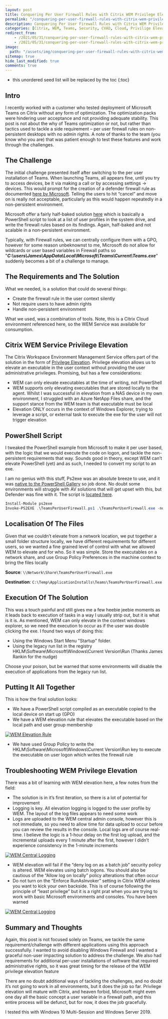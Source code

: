 ```yaml
---
layout: post
title: Conquering Per User Firewall Rules with Citrix WEM Privilege Elevation
permalink: "/conquering-per-user-firewall-rules-with-citrix-wem-privilege-elevation/"
description: Conquering Per User Firewall Rules with Citrix WEM Privilege Elevation
categories: [Citrix, WEM, Teams, Security, CVAD, Cloud, Privilige Elevation]
redirect_from: 
    - /2021/05/31/conquering-per-user-firewall-rules-with-citrix-wem-privilege-elevation
    - /2021/05/31/conquering-per-user-firewall-rules-with-citrix-wem-privilege-elevation/
image:
  path: "/assets/img/conquering-per-user-firewall-rules-with-citrix-wem-privilege-elevation/RunAsInvoker.png"
sitemap: true
hide_last_modified: true
comments: true
---
```


-  this unordered seed list will be replaced by the toc
{:toc}

## Intro

I recently worked with a customer who tested deployment of Microsoft Teams on Citrix without any form of optimization. The optimization packs were hindering user acceptance and not providing adequate stability. This post is not about the why of Teams optimization or not, but rather than tactics used to tackle a side requirement – per user firewall rules on non-persistent desktops with no admin rights. A note of thanks to the team (you know who you are) that was patient enough to test these features and work through the challenges.

## The Challenge

The initial challenge presented itself after switching to the per user installation of Teams. When launching Teams, all appears fine, until you try to access devices, be it via making a call or by accessing settings -> devices. This would prompt for the creation of a defender firewall rule as documented [here by Microsoft](https://docs.microsoft.com/en-us/microsoftteams/get-clients#windows). Telling the users to hit “cancel” and move on is really not acceptable, particularly as this would happen repeatedly in a non-persistent environment.

Microsoft offer a fairly half-baked solution [here](https://docs.microsoft.com/en-us/microsoftteams/get-clients#sample-powershell-script---inbound-firewall-rule) which is basically a PowerShell script to look at a list of user profiles in the system drive, and write the firewall rules based on its findings. Again, half-baked and not scalable in a non-persistent environment.

Typically, with Firewall rules, we can centrally configure them with a GPO, however for some reason unbeknownst to me, Microsoft do not allow for wildcards or user based variables in Firewall paths so "***C:\users\James\AppData\Local\Microsoft\Teams\Current\Teams.exe***" suddenly becomes a bit of a challenge to manage.

## The Requirements and The Solution

What we needed, is a solution that could do several things:

-  Create the firewall rule in the user context silently
-  Not require users to have admin rights
-  Handle non-persistent environment

What we used, was a combination of tools. Note, this is a Citrix Cloud environment referenced here, so the WEM Service was available for consumption.

## Citrix WEM Service Privilege Elevation

The Citrix Workspace Environment Management Service offers part of the solution in the form of [Privilege Elevation](https://docs.citrix.com/en-us/workspace-environment-management/service/user-interface-description/security.html#privilege-elevation). Privilege elevation allows us to elevate an executable in the user context without providing the user administrative privileges. Promising, but has a few considerations:

-  WEM can only elevate executables at the time of writing, not PowerShell
-  WEM supports only elevating executables that are stored locally to the agent. Whilst I was successful in elevation from a NAS device in my own environment, I struggled with an Azure NetApp Files share, and the support stance from the WEM team is that executable must be local
-  Elevation ONLY occurs in the context of Windows Explorer, trying to leverage a script, or external task to execute the exe for the user will not trigger elevation

## PowerShell Script

I tweaked the PowerShell example from Microsoft to make it per user based, with the logic that we would execute the code on logon, and tackle the non-persistent requirements that way. Sounds good in theory, except WEM can’t elevate PowerShell (yet) and as such, I needed to convert my script to an exe.

I am no genius with this stuff, Ps2exe was an absolute breeze to use, and it was [native to the PowerShell Gallery](https://www.powershellgallery.com/packages/ps2exe/1.0.10) so job done. No doubt some environments will struggle with AV solutions that will get upset with this, but Defender was fine with it. The script is [located here](https://github.com/JamesKindon/Citrix/blob/master/TeamsPerUserFirewall.ps1).

```powershell
Install-Module ps2exe
Invoke-PS2EXE .\TeamsPerUserFirewall.ps1 .\TeamsPerUserFirewall.exe -noConsole -noOutput
```

## Localisation Of The Files

Given that we couldn’t elevate from a network location, we put together a small folder structure locally, we have different requirements for different users, so we wanted a fine grained level of control with what we allowed WEM to elevate and for who. So it was simple. Store the executables on a network share, and use Group Policy Preferences in the machine context to bring the files locally

**Source**: `\\Network\Share\TeamsPerUserFirewall.exe`

**Destination**: `C:\Temp\ApplicationInstalls\Teams\TeamsPerUserFirewall.exe`

## Execution Of The Solution

This was a touch painful and still gives me a few heebie jeebie moments as it leads back to execution of tasks in a way I usually strip out, but it is what is it is. As mentioned, WEM can only elevate in the context windows explorer, so we need the execution to occur as if the user was double clicking the exe. I found two ways of doing this:

-  Using the Windows Start Menu "Startup" folder.
-  Using the legacy run list in the registry HKLM\Software\Microsoft\Windows\Current Version\Run (Thanks James Rankin for the nudge)

Choose your poison, but be warned that some environments will disable the execution of applications from the legacy run list.

## Putting It All Together

This is how the final solution looks:

-  We have a PowerShell script compiled as an executable copied to the local device on start up (GPO)
-  We have a WEM elevation rule that elevates the executable based on the local path and user group membership

[![WEM Elevation Rule]({{site.baseurl}}/assets/img/conquering-per-user-firewall-rules-with-citrix-wem-privilege-elevation/Rule.png)]({{site.baseurl}}/assets/img/conquering-per-user-firewall-rules-with-citrix-wem-privilege-elevation/Rule.png)

-  We have used Group Policy to write the HKLM\Software\Microsoft\Windows\Current Version\Run key to execute the executable on user logon which writes the firewall rule

## Troubleshooting WEM Privilege Elevation

There was a bit of learning with WEM elevation here, a few notes from the field:

-  The solution is in it’s first iteration, so there is a lot of potential for improvement
-  Logging is key. All elevation logging is logged to the user profile by WEM. The layout of the log files appears to need some work
-  Logs are uploaded to the WEM central admin console, however this is not immediate, so you need to allow time for data upload to occur before you can review the results in the console. Local logs are of course real-time. I believe the logic is a 1-hour delay on the first log upload, and the incremental uploads every 1 minute after the first, however I didn’t experience consistency in the 1-minute increments

[![WEM Central Logging]({{site.baseurl}}/assets/img/conquering-per-user-firewall-rules-with-citrix-wem-privilege-elevation/Logs.png)]({{site.baseurl}}/assets/img/conquering-per-user-firewall-rules-with-citrix-wem-privilege-elevation/Logs.png)

-  WEM elevation will fail if the “deny log on as a batch job” security policy is altered. WEM elevates using batch logons. You should also be cautious of the “Allow log on locally” policy alterations that often occur
-  Do not turn on the “Enforce RunAsInvoker” setting in Citrix WEM unless you want to kick your own backside. This is of course following the principle of “least privilege” but it is a right prat when you are trying to work with basic Microsoft environments and consoles. You have been warned

[![WEM Central Logging]({{site.baseurl}}/assets/img/conquering-per-user-firewall-rules-with-citrix-wem-privilege-elevation/RunAsInvoker.png)]({{site.baseurl}}/assets/img/conquering-per-user-firewall-rules-with-citrix-wem-privilege-elevation/RunAsInvoker.png)

## Summary and Thoughts

Again, this post is not focused solely on Teams, we tackle the same requirement/challenge with different applications using this approach successfully. I wanted to avoid disabling Windows Firewall and I wanted a graceful non-user impacting solution to address the challenge. We also had requirements for additional per-user installations of software that required administrative rights, so it was great timing for the release of the WEM privilege elevation feature

There are no doubt additional ways of tackling the challenges, and no doubt it’s not going to work in all environments, but it does the job so far. Privilege elevation will mature with Citrix, and heaven forbid, Microsoft might even one day all the basic concept a user variable in a firewall path, and this entire process will be defunct, but for now, it does the job gracefully.

I tested this with Windows 10 Multi-Session and Windows Server 2019.
